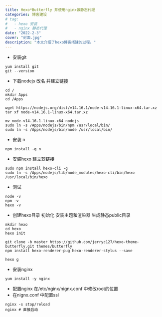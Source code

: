 ```yaml
---
title: Hexo*Butterfly 并使用nginx做静态代理
categories: 博客建设
# tag: 
# 	- hexo 安装
# 	- nginx 静态代理	
date: "2022-2-3"
cover: "封面.jpg"
description: "本文介绍了hexo博客搭建的过程。"
---
```


+ 安装git

```shell
yum install git
git --version
```

+ 下载nodejs 改名 并建立链接

```shell
cd /
mkdir Apps 
cd /Apps

wget https://nodejs.org/dist/v14.16.1/node-v14.16.1-linux-x64.tar.xz    
tar xf node-v14.16.1-linux-x64.tar.xz

mv node-v14.16.1-linux-x64 nodejs
sudo ln -s /Apps/nodejs/bin/npm /usr/local/bin/
sudo ln -s /Apps/nodejs/bin/node /usr/local/bin/
```

+ 安装 n

```shell
npm install -g n
```

+ 安装hexo  建立软链接

```shell
sudo npm install hexo-cli -g
sudo ln -s /Apps/nodejs/lib/node_modules/hexo-cli/bin/hexo /usr/local/bin/hexo
```

+ 测试

```shell
node -v
npm -v
hexo -v
```

+ 创建hexo目录  初始化 安装主题和渲染器 生成静态public目录

```shell
mkdir hexo 
cd hexo
hexo init

git clone -b master https://github.com/jerryc127/hexo-theme-butterfly.git themes/butterfly
npm install hexo-renderer-pug hexo-renderer-stylus --save

hexo g
```

+ 安装nginx

```shell
yum install -y nginx
```

+ 配置nginx 在/etc/nginx/nignx.conf 中修改root的位置
+ 在nignx.conf 中配置ssl


```shell
nginx -s stop/reload
nginx # 直接启动
```

